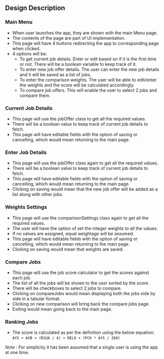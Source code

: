 ## Design Description

### Main Menu
* When user launches the app, they are shown with the main Menu page. 
* The contents of the page are part of UI implementation.
* This page will have 4 buttons redirecting the app to corresponding page when clicked.
* 4 options will be:
  * To get current job details. Enter or edit based on if it is the first time or not. There will be a boolean variable to keep track of it.
  * To enter new job offer details. The user can enter the new job details and it will be saved as a list of jobs.
  * To enter the comparison weights. The user will be able to edit/enter the weights and the score will be calculated accordingly.
  * To compare job offers. This will enable the user to select 2 jobs and compare them.

### Current Job Details
* This page will use the jobOffer class to get all the required values.
* There will be a boolean value to keep track of current job details to fetch.
* This page will have editable fields with the option of saving or cancelling, which would mean returning to the main page.

### Enter Job Details
* This page will use the jobOffer class again to get all the required values.
* There will be a boolean value to keep track of current job details to fetch.
* This page will have editable fields with the option of saving or cancelling, which would mean returning to the main page.
* Clicking on saving would mean that the new job offer will be added as a list along with other jobs.

### Weights Settings
* This page will use the comparisonSettings class again to get all the required values.
* The user will have the option of set the integer weights to all the values. 
* If no values are assigned, equal weightage will be assumed.
* This page will have editable fields with the option of saving or cancelling, which would mean returning to the main page.
* Clicking on saving would mean that weights are saved.

### Compare Jobs
* This page will use the job score calculator to get the scores against each job.
* The list of all the jobs will be shown to the user sorted by the score.
* There will be checkboxes to select 2 jobs to compare.
* Clicking on compareJobs would mean displaying both the jobs side by side in a tabular format.
* Clicking on new comparison will bring back the compare jobs page.
* Exiting would mean going back to the main page.

### Ranking Jobs
* The score is calculated as per the definition using the below equation:
  `AYS + AYB + (RSUA / 4) + RELO + (PCH * AYS / 260)`

*Note* : For simplicity it has been assumed that a single user is using the app at one time.
